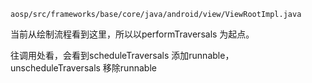 `aosp/src/frameworks/base/core/java/android/view/ViewRootImpl.java` 

当前从绘制流程看到这里，所以以performTraversals 为起点。

往调用处看，会看到scheduleTraversals 添加runnable， unscheduleTraversals 移除runnable

